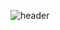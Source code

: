 
![header](https://capsule-render.vercel.app/api?type=slice&color=gradient&height=160&section=header&text=200%20OK%20Jinhong!&fontAlign=50&fontAlignY=70&fontSize=90&fontColor=FFFFFF)

<!--
**lee-jinhong/lee-jinhong** is a ✨ _special_ ✨ repository because its `README.md` (this file) appears on your GitHub profile.

Here are some ideas to get you started:

- 🔭 I’m currently working on ...
- 🌱 I’m currently learning ...
- 👯 I’m looking to collaborate on ...
- 🤔 I’m looking for help with ...
- 💬 Ask me about ...
- 📫 How to reach me: ...
- 😄 Pronouns: ...
- ⚡ Fun fact: ...
-->
